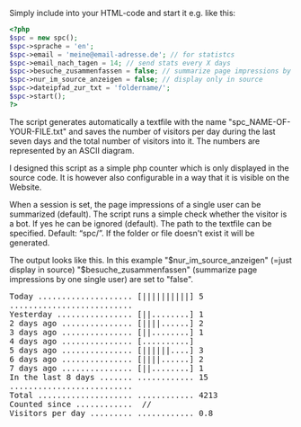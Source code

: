 Simply include into your HTML-code and start it e.g. like this:

```php
<?php
$spc = new spc();
$spc->sprache = 'en';
$spc->email = 'meine@email-adresse.de'; // for statistcs
$spc->email_nach_tagen = 14; // send stats every X days
$spc->besuche_zusammenfassen = false; // summarize page impressions by one single user
$spc->nur_im_source_anzeigen = false; // display only in source
$spc->dateipfad_zur_txt = 'foldername/';
$spc->start();
?>
```

The script generates automatically a textfile with the name "spc_NAME-OF-YOUR-FILE.txt" and saves the number of visitors per day during the last seven days and the total number of visitors into it.
The numbers are represented by an ASCII diagram.

I designed this script as a simple php counter which is only displayed in the source code.
It is however also configurable in a way that it is visible on the Website.

When a session is set, the page impressions of a single user can be summarized (default).
The script runs a simple check whether the visitor is a bot. If yes he can be ignored (default).
The path to the textfile can be specified. Default: “spc/”. If the folder or file doesn't exist it will be generated.

The output looks like this. In this example "$nur_im_source_anzeigen" (=just display in source) "$besuche_zusammenfassen" (summarize page impressions by one single user) are set to "false".

<pre>
Today .................... [||||||||||] 5
..........................
Yesterday ................ [||........] 1
2 days ago ............... [||||......] 2
3 days ago ............... [||........] 1
4 days ago ............... [..........] 
5 days ago ............... [||||||....] 3
6 days ago ............... [||||......] 2
7 days ago ............... [||........] 1
In the last 8 days ....... ............ 15
..........................
Total .................... ............ 4213
Counted since ............  //
Visitors per day ......... ............ 0.8
</pre>